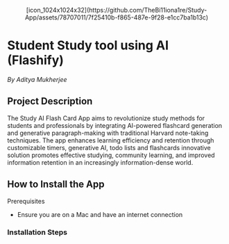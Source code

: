 <p align="center">
[icon_1024x1024x32](https://github.com/TheBi11iona1re/Study-App/assets/78707011/7f25410b-f865-487e-9f28-e1cc7ba1b13c)

</p>

# Student Study tool using AI (Flashify) 
*By Aditya Mukherjee*
## Project Description
The Study AI Flash Card App aims to revolutionize study methods for students and professionals by integrating AI-powered flashcard generation and generative paragraph-making with traditional Harvard note-taking techniques. The app enhances learning efficiency and retention through customizable timers, generative AI, todo lists and flashcards innovative solution promotes effective studying, community learning, and improved information retention in an increasingly information-dense world.

## How to Install the App
Prerequisites
* Ensure you are on a Mac and have an internet connection

### Installation Steps
